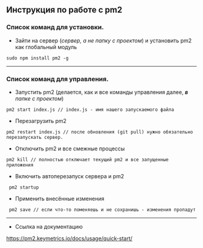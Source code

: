 ## Инструкция по работе с pm2

### Список команд для установки.

- Зайти на сервер (_сервер, а не папку с проектом_) и установить pm2 как глобальный модуль
```
sudo npm install pm2 -g 
```

---

### Список команд для управления.


- Запустить pm2 (делается, как и все команды управления далее, _**в** папке с проектом_)
```
pm2 start index.js // index.js - имя нашего запускаемого файла
```


- Перезагрузить pm2
```
pm2 restart index.js // после обновления (git pull) нужно обязательно перезапускать сервер.
```


- Отключить pm2 и все смежные процессы
```
pm2 kill // полностью отключает текущий pm2 и все запущенные приложения
```


- Включить автоперезапуск сервера и pm2
```
 pm2 startup
```


- Применить внесённые изменения
```
 pm2 save // если что-то поменяешь и не сохранишь - изменения пропадут
```

---

- Ссылка на документацию

https://pm2.keymetrics.io/docs/usage/quick-start/
